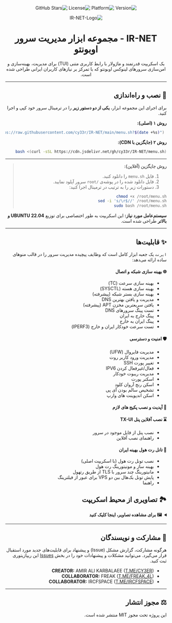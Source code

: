 <div dir="rtl">

<p align="center">
    <img src="https://img.shields.io/badge/Version-10-blue.svg" alt="Version">
    <img src="https://img.shields.io/badge/Platform-Ubuntu_22.04+-orange.svg" alt="Platform">
    <img src="https://img.shields.io/badge/License-MIT-green.svg" alt="License">
    <img src="https://img.shields.io/github/stars/cy33r/IR-NET?style=social" alt="GitHub Stars">

    
<p align="center">
  <img src="https://github.com/user-attachments/assets/cd6d7d6a-79da-4e5a-a1d6-fb38e261bca2" alt="IR-NET-Logo"/>
</p>

<h1 align="center">IR-NET - مجموعه ابزار مدیریت سرور اوبونتو</h1>

<p align="center">
یک اسکریپت قدرتمند و ماژولار با رابط کاربری متنی (TUI) برای مدیریت، بهینه‌سازی و امن‌سازی سرورهای لینوکس اوبونتو که با تمرکز بر نیازهای کاربران ایرانی طراحی شده است.
</p>

---

## 🚀 نصب و راه‌اندازی

برای اجرای این مجموعه ابزار، **یکی از دو دستور زیر** را در ترمینال سرور خود کپی و اجرا کنید.

**روش ۱ (اصلی):**
```bash
 bash <(curl -sL "https://raw.githubusercontent.com/cy33r/IR-NET/main/menu.sh?$(date +%s)")
```

**روش ۲ (جایگزین با CDN):**
```bash
bash <(curl -sSL https://cdn.jsdelivr.net/gh/cy33r/IR-NET/menu.sh)
```
---

> **روش جایگزین (آفلاین):**
>
> 1.  فایل‌ `menu.sh` را دانلود کنید.
> 2.  فایل‌ دانلود شده را در پوشه‌ی `/root` سرور آپلود نمایید.
> 3.  دستورات زیر را به ترتیب در ترمینال اجرا کنید:
>
> ```bash
> chmod +x /root/menu.sh
> sed -i 's/\r$//' /root/menu.sh
> sudo bash /root/menu.sh
> ```

**سیستم‌عامل مورد نیاز:** این اسکریپت به طور اختصاصی برای توزیع **UBUNTU 22.04 و بالاتر** طراحی شده است.

---

## ✨ قابلیت‌ها

`ایرنت` یک جعبه ابزار کامل است که وظایف پیچیده مدیریت سرور را در قالب منوهای ساده ارائه می‌دهد:

#### 🌐 بهینه سازی شبکه و اتصال
* بهینه سازی سرعت (TC)
* بهینه سازی هسته (SYSCTL)
* بهینه سازی بستر شبکه (پیشرفته)
* مدیریت و یافتن بهترین DNS
* یافتن سریعترین مخزن APT (پیشرفته)
* تست پینگ سرورهای DNS
* پینگ خارج به ایران
* پینگ ایران به خارج
* تست سرعت خودکار ایران و خارج (IPERF3)

#### 🛡️ امنیت و دسترسی
* مدیریت فایروال (UFW)
* مدیریت ورود کاربر روت
* تغییر پورت SSH
* فعال/غیرفعال کردن IPV6
* مدیریت ریبوت خودکار
* اسکنر پورت
* اسکن رنج آروان کلود
* تشخیص سالم بودن آی پی
* اسکن اندپوینت های وارپ

#### 🚀 آپدیت و نصب پکیج های لازم

#### ⌛️ نصب آفلاین پنل TX-UI
* نصب پنل از فایل موجود در سرور
* راهنمای نصب آفلاین

#### 💎 تانل رت هول بهینه ایران
* نصب تونل رت هول (با اسکریپت اصلی)
* بهینه ساز و مونیتورینگ رت هول
* مانیتورینگ چند سرور با TLS از طریق رتهول
* پایش تونل بک‌هال بین دو VPS برای عبور از فیلترینگ
* راهنما

## 🏞️ تصاویری از محیط اسکریپت

<details>
  <summary><b>🖼️ برای مشاهده تصاویر، اینجا کلیک کنید</b></summary>
  <br>
  <p align="center">
    <img src="https://github.com/user-attachments/assets/0938de54-154e-4b61-9452-b759f02f7d5e" alt="IR-NET-Logo" width="70%"/>
    <br><br>
    <img src="https://github.com/user-attachments/assets/bb6c4406-28ab-461d-93f5-d4789ccafcb4" alt="IR-NET-Logo" width="70%"/>
    <br><br>
    <img src="https://github.com/user-attachments/assets/6cb7f68f-fe97-4e88-8813-43a81dc8f242" alt="IR-NET-Logo" width="70%"/>
    <br><br>
    <img src="https://github.com/user-attachments/assets/ca9df664-4441-4bc4-8f3e-aa2a6d07e82b" alt="IR-NET-Logo" width="70%"/>
  </p>
</details>

---
## 🤝 مشارکت و نویسندگان
هرگونه مشارکت، گزارش مشکل (Issue) و پیشنهاد برای قابلیت‌های جدید مورد استقبال قرار می‌گیرد. می‌توانید مشکلات و پیشنهادات خود را در بخش [Issues](https://github.com/cy33r/IR-NET/issues) این ریپازیتوری ثبت کنید.

* **CREATOR:** AMIR ALI KARBALAEE ([T.ME/CY3ER](https://t.me/CY3ER))
* **COLLABORATOR:** FREAK ([T.ME/FREAK_4L](https://t.me/FREAK_4L))
* **COLLABORATOR:** IRCFSPACE ([T.ME/IRCFSPACE](https://t.me/IRCFSPACE))

---

## ⚖️ مجوز انتشار
این پروژه تحت مجوز MIT منتشر شده است.

</div>
